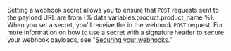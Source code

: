Setting a webhook secret allows you to ensure that `POST` requests sent to the payload URL are from {% data variables.product.product_name %}. When you set a secret, you'll receive the  in the webhook `POST` request. For more information on how to use a secret with a signature header to secure your webhook payloads, see "[Securing your webhooks](/webhooks/securing/)."
